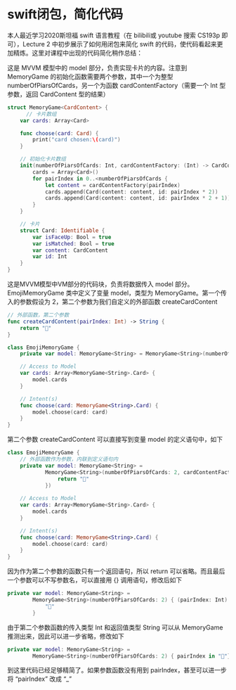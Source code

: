 # swift闭包，简化代码

本人最近学习2020斯坦福 swift 语言教程（在 bilibili或 youtube 搜索 CS193p 即可），Lecture 2 中初步展示了如何用闭包来简化 swift 的代码，使代码看起来更加精炼。这里对课程中出现的代码简化稍作总结：

这是 MVVM 模型中的 model 部分，负责实现卡片的内容。注意到 MemoryGame 的初始化函数需要两个参数，其中一个为整型 numberOfPiarsOfCards，另一个为函数 cardContentFactory（需要一个 Int 型参数，返回 CardContent 型的结果）

```swift
struct MemoryGame<CardContent> {
	  // 卡片数组
    var cards: Array<Card>

    func choose(card: Card) {
        print("card chosen:\(card)")
    }

  	// 初始化卡片数组
    init(numberOfPiarsOfCards: Int, cardContentFactory: (Int) -> CardContent) {
        cards = Array<Card>()
        for pairIndex in 0..<numberOfPiarsOfCards {
            let content = cardContentFactory(pairIndex)
            cards.append(Card(content: content, id: pairIndex * 2))
            cards.append(Card(content: content, id: pairIndex * 2 + 1))
        }
    }

  	// 卡片
    struct Card: Identifiable {
        var isFaceUp: Bool = true
        var isMatched: Bool = true
        var content: CardContent
        var id: Int
    }
}
```

这是MVVM模型中VM部分的代码块，负责将数据传入 model 部分。EmojiMemoryGame 类中定义了变量 model，类型为 MemoryGame<String>。第一个传入的参数假设为 2，第二个参数为我们自定义的外部函数 createCardContent

```swift
// 外部函数，第二个参数
func createCardContent(pairIndex: Int) -> String {
    return "👻"
}

class EmojiMemoryGame {
    private var model: MemoryGame<String> = MemoryGame<String>(numberOfPiarsOfCards: 2, cardContentFactory: createCardContent)

    // Access to Model
    var cards: Array<MemoryGame<String>.Card> {
        model.cards
    }

    // Intent(s)
    func choose(card: MemoryGame<String>.Card) {
        model.choose(card: card)
    }
}
```

第二个参数 createCardContent 可以直接写到变量 model 的定义语句中，如下

```swift
class EmojiMemoryGame {
  	// 外部函数作为参数，内联到定义语句内
    private var model: MemoryGame<String> =
            MemoryGame<String>(numberOfPiarsOfCards: 2, cardContentFactory: { (pairIndex: Int) -> String in
                return "👻"
            })
    
    // Access to Model
    var cards: Array<MemoryGame<String>.Card> {
        model.cards
    }

    // Intent(s)
    func choose(card: MemoryGame<String>.Card) {
        model.choose(card: card)
    }
}
```

因为作为第二个参数的函数只有一个返回语句，所以 return 可以省略。而且最后一个参数可以不写参数名，可以直接用 {} 调用语句，修改后如下

```swift
private var model: MemoryGame<String> =
        MemoryGame<String>(numberOfPiarsOfCards: 2) { (pairIndex: Int) -> String in
            "👻"
        }
```

由于第二个参数函数的传入类型 Int 和返回值类型 String 可以从 MemoryGame 推测出来，因此可以进一步省略，修改如下

```swift
private var model: MemoryGame<String> =
        MemoryGame<String>(numberOfPiarsOfCards: 2) { pairIndex in "👻"}
```

到这里代码已经足够精简了。如果参数函数没有用到 pairIndex，甚至可以进一步将 “pairIndex” 改成 “_”